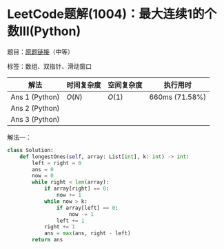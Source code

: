 # LeetCode题解(1004)：最大连续1的个数III(Python)

题目：[原题链接](https://leetcode-cn.com/problems/max-consecutive-ones-iii/)（中等）

标签：数组、双指针、滑动窗口

| 解法           | 时间复杂度 | 空间复杂度 | 执行用时       |
| -------------- | ---------- | ---------- | -------------- |
| Ans 1 (Python) | $O(N)$     | $O(1)$     | 660ms (71.58%) |
| Ans 2 (Python) |            |            |                |
| Ans 3 (Python) |            |            |                |

解法一：

```python
class Solution:
    def longestOnes(self, array: List[int], k: int) -> int:
        left = right = 0
        ans = 0
        now = 0
        while right < len(array):
            if array[right] == 0:
                now += 1
            while now > k:
                if array[left] == 0:
                    now -= 1
                left += 1
            right += 1
            ans = max(ans, right - left)
        return ans
```

